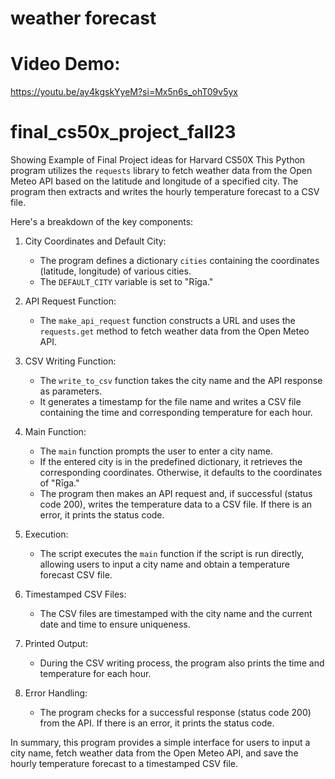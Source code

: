 # weather forecast
# Video Demo:
https://youtu.be/ay4kgskYyeM?si=Mx5n6s_ohT09v5yx 
# final_cs50x_project_fall23
Showing Example of Final Project ideas for Harvard CS50X
This Python program utilizes the `requests` library to fetch weather data from the Open Meteo API based on the latitude and longitude of a specified city. The program then extracts and writes the hourly temperature forecast to a CSV file.

Here's a breakdown of the key components:

1. City Coordinates and Default City:
   - The program defines a dictionary `cities` containing the coordinates (latitude, longitude) of various cities.
   - The `DEFAULT_CITY` variable is set to "Rīga."

2. API Request Function:
   - The `make_api_request` function constructs a URL and uses the `requests.get` method to fetch weather data from the Open Meteo API.

3. CSV Writing Function:
   - The `write_to_csv` function takes the city name and the API response as parameters.
   - It generates a timestamp for the file name and writes a CSV file containing the time and corresponding temperature for each hour.

4. Main Function:
   - The `main` function prompts the user to enter a city name.
   - If the entered city is in the predefined dictionary, it retrieves the corresponding coordinates. Otherwise, it defaults to the coordinates of "Rīga."
   - The program then makes an API request and, if successful (status code 200), writes the temperature data to a CSV file. If there is an error, it prints the status code.

5. Execution:
   - The script executes the `main` function if the script is run directly, allowing users to input a city name and obtain a temperature forecast CSV file.

6. Timestamped CSV Files:
   - The CSV files are timestamped with the city name and the current date and time to ensure uniqueness.

7. Printed Output:
   - During the CSV writing process, the program also prints the time and temperature for each hour.

8. Error Handling:
   - The program checks for a successful response (status code 200) from the API. If there is an error, it prints the status code.

In summary, this program provides a simple interface for users to input a city name, fetch weather data from the Open Meteo API, and save the hourly temperature forecast to a timestamped CSV file.
